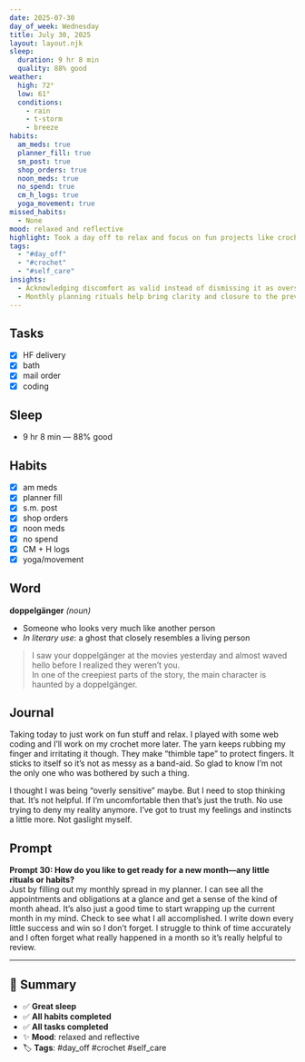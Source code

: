 ```yaml
---
date: 2025-07-30
day_of_week: Wednesday
title: July 30, 2025
layout: layout.njk
sleep:
  duration: 9 hr 8 min
  quality: 88% good
weather:
  high: 72°
  low: 61°
  conditions:
    - rain
    - t-storm
    - breeze
habits:
  am_meds: true
  planner_fill: true
  sm_post: true
  shop_orders: true
  noon_meds: true
  no_spend: true
  cm_h_logs: true
  yoga_movement: true
missed_habits:
  - None
mood: relaxed and reflective
highlight: Took a day off to relax and focus on fun projects like crochet and web coding.
tags:
  - "#day_off"
  - "#crochet"
  - "#self_care"
insights:
  - Acknowledging discomfort as valid instead of dismissing it as oversensitivity helps with self-trust.
  - Monthly planning rituals help bring clarity and closure to the previous month.
---
```


## Tasks
- [x] HF delivery  
- [x] bath  
- [x] mail order  
- [x] coding  

## Sleep
- 9 hr 8 min — 88% good

## Habits
- [x] am meds  
- [x] planner fill  
- [x] s.m. post  
- [x] shop orders  
- [x] noon meds  
- [x] no spend  
- [x] CM + H logs  
- [x] yoga/movement  

## Word
**doppelgänger** *(noun)*  
- Someone who looks very much like another person  
- *In literary use*: a ghost that closely resembles a living person  
> I saw your doppelgänger at the movies yesterday and almost waved hello before I realized they weren’t you.  
> In one of the creepiest parts of the story, the main character is haunted by a doppelgänger.

## Journal
Taking today to just work on fun stuff and relax. I played with some web coding and I’ll work on my crochet more later. The yarn keeps rubbing my finger and irritating it though. They make “thimble tape” to protect fingers. It sticks to itself so it’s not as messy as a band-aid. So glad to know I’m not the only one who was bothered by such a thing.  

I thought I was being “overly sensitive” maybe. But I need to stop thinking that. It’s not helpful. If I’m uncomfortable then that’s just the truth. No use trying to deny my reality anymore. I’ve got to trust my feelings and instincts a little more. Not gaslight myself.

## Prompt
**Prompt 30: How do you like to get ready for a new month—any little rituals or habits?**  
Just by filling out my monthly spread in my planner. I can see all the appointments and obligations at a glance and get a sense of the kind of month ahead. It’s also just a good time to start wrapping up the current month in my mind. Check to see what I all accomplished. I write down every little success and win so I don’t forget. I struggle to think of time accurately and I often forget what really happened in a month so it’s really helpful to review.

---

## 📌 Summary
- ✅ **Great sleep**
- ✅ **All habits completed**
- ✅ **All tasks completed**
- ✨ **Mood**: relaxed and reflective
- 🏷️ **Tags**: #day_off #crochet #self_care